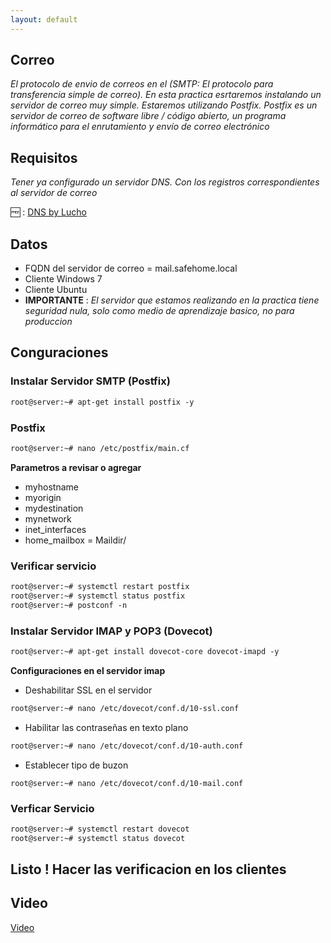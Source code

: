 ```yaml
---
layout: default
---
```


## Correo

_El protocolo de envio de correos en el (SMTP: El protocolo para transferencia simple de correo). En esta practica esrtaremos instalando un servidor de correo muy simple. Estaremos utilizando Postfix. Postfix es un servidor de correo de software libre / código abierto, un programa informático para el enrutamiento y envío de correo electrónico_

## Requisitos

_Tener ya configurado un servidor DNS. Con los registros correspondientes al servidor de correo_

 :free: : [DNS by Lucho](../DNS/dns.md)

## Datos

* FQDN del servidor de correo = mail.safehome.local
* Cliente Windows 7
* Cliente Ubuntu
* **IMPORTANTE** : _El servidor que estamos realizando en la practica tiene seguridad nula, solo como medio de aprendizaje basico, no para produccion_

## Conguraciones

### Instalar Servidor SMTP (Postfix)
```markdown
root@server:~# apt-get install postfix -y
```

### Postfix
```markdown
root@server:~# nano /etc/postfix/main.cf
```
**Parametros a revisar o agregar**

* myhostname
* myorigin
* mydestination
* mynetwork
* inet_interfaces
* home_mailbox = Maildir/

### Verificar servicio
```markdown
root@server:~# systemctl restart postfix
root@server:~# systemctl status postfix
root@server:~# postconf -n
```

### Instalar Servidor IMAP y POP3 (Dovecot)
```markdown
root@server:~# apt-get install dovecot-core dovecot-imapd -y
```

**Configuraciones en el servidor imap**

* Deshabilitar SSL en el servidor 
```markdown
root@server:~# nano /etc/dovecot/conf.d/10-ssl.conf
```

* Habilitar las contraseñas en texto plano
```markdown
root@server:~# nano /etc/dovecot/conf.d/10-auth.conf
```

* Establecer tipo de buzon
```markdowm
root@server:~# nano /etc/dovecot/conf.d/10-mail.conf
```

### Verficar Servicio
```markdown
root@server:~# systemctl restart dovecot
root@server:~# systemctl status dovecot
``` 

## Listo ! Hacer las verificacion en los clientes


## Video 

[Video]()


